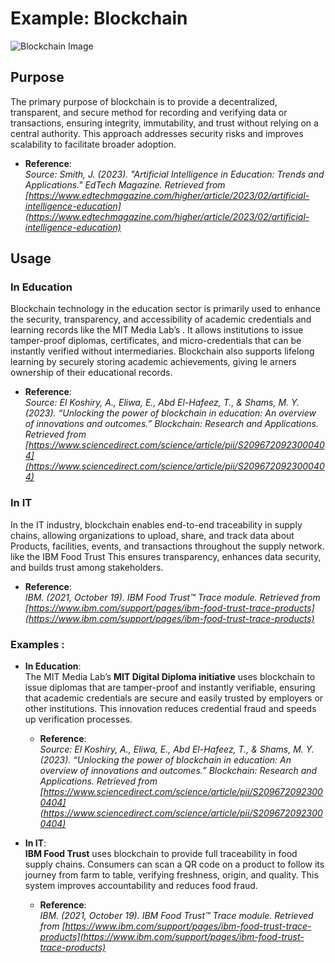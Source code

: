 # Example: Blockchain
![Blockchain Image](https://blogs.iadb.org/caribbean-dev-trends/wp-content/uploads/sites/34/2017/12/Blockchain1-1024x614.jpg)

## Purpose
The primary purpose of blockchain is to provide a decentralized, transparent, and secure method for recording and verifying data or transactions, ensuring integrity, immutability, and trust without relying on a central authority. This approach addresses security risks and improves scalability to facilitate broader adoption.

- **Reference**:  
  _Source: Smith, J. (2023). "Artificial Intelligence in Education: Trends and Applications." EdTech Magazine. Retrieved from [https://www.edtechmagazine.com/higher/article/2023/02/artificial-intelligence-education](https://www.edtechmagazine.com/higher/article/2023/02/artificial-intelligence-education)_

## Usage

### In Education
Blockchain technology in the education sector is primarily used to enhance the security, transparency, and accessibility of academic credentials and learning records like the MIT Media Lab’s . It allows institutions to issue tamper-proof diplomas, certificates, and micro-credentials that can be instantly verified without intermediaries. Blockchain also supports lifelong learning by securely storing academic achievements, giving le  arners ownership of their educational records.

  - **Reference**:  
    _Source: El Koshiry, A., Eliwa, E., Abd El-Hafeez, T., & Shams, M. Y. (2023). “Unlocking the power of blockchain in education: An overview of innovations and outcomes.” Blockchain: Research and Applications. Retrieved from [https://www.sciencedirect.com/science/article/pii/S2096720923000404](https://www.sciencedirect.com/science/article/pii/S2096720923000404)_


### In IT
In the IT industry, blockchain enables end-to-end traceability in supply chains, allowing organizations to upload, share, and track data about Products, facilities, events, and transactions throughout the supply network. like the IBM Food Trust This ensures transparency, enhances data security, and builds trust among stakeholders.

  - **Reference**:  
    _IBM. (2021, October 19). IBM Food Trust™ Trace module. Retrieved from [https://www.ibm.com/support/pages/ibm-food-trust-trace-products](https://www.ibm.com/support/pages/ibm-food-trust-trace-products)_


### Examples :

- **In Education**:  
  The MIT Media Lab’s **MIT Digital Diploma initiative** uses blockchain to issue diplomas that are tamper-proof and instantly verifiable, ensuring that academic credentials are secure and easily trusted by employers or other institutions. This innovation reduces credential fraud and speeds up verification processes.

  - **Reference**:  
    _Source: El Koshiry, A., Eliwa, E., Abd El-Hafeez, T., & Shams, M. Y. (2023). “Unlocking the power of blockchain in education: An overview of innovations and outcomes.” Blockchain: Research and Applications. Retrieved from [https://www.sciencedirect.com/science/article/pii/S2096720923000404](https://www.sciencedirect.com/science/article/pii/S2096720923000404)_

- **In IT**:  
  **IBM Food Trust** uses blockchain to provide full traceability in food supply chains. Consumers can scan a QR code on a product to follow its journey from farm to table, verifying freshness, origin, and quality. This system improves accountability and reduces food fraud.

  - **Reference**:  
    _IBM. (2021, October 19). IBM Food Trust™ Trace module. Retrieved from [https://www.ibm.com/support/pages/ibm-food-trust-trace-products](https://www.ibm.com/support/pages/ibm-food-trust-trace-products)_
